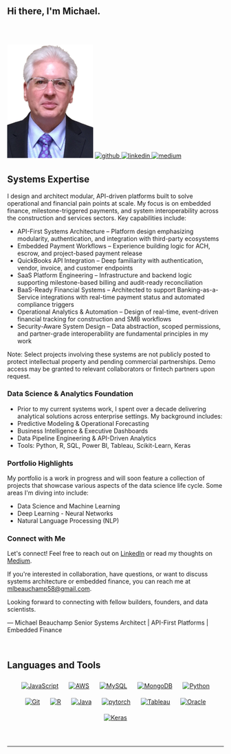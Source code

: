 ## Hi there, I'm Michael. ##

<p><br></br></p>
<img src = "images/mlbeau.png" width=200>


<a href="https://github.com/mlbeau" target="_blank">
<img src=https://img.shields.io/badge/github-%2324292e.svg?&style=for-the-badge&logo=github&logoColor=white alt=github style="margin-bottom: 5px;" />
</a>
<a href="https://linkedin.com/in/mlbeauchamp" target="_blank">
<img src=https://img.shields.io/badge/linkedin-%231E77B5.svg?&style=for-the-badge&logo=linkedin&logoColor=white alt=linkedin style="margin-bottom: 5px;" />
</a>
<a href="https://medium.com/@mlbeauchamp" target="_blank">
<img src=https://img.shields.io/badge/medium-%23292929.svg?&style=for-the-badge&logo=medium&logoColor=white alt=medium style="margin-bottom: 5px;" />
</a>  
  

## Systems Expertise

I design and architect modular, API-driven platforms built to solve operational and financial pain points at scale. My focus is on embedded finance, milestone-triggered payments, and system interoperability across the construction and services sectors.
Key capabilities include:
* API-First Systems Architecture – Platform design emphasizing modularity, authentication, and integration with third-party ecosystems
* Embedded Payment Workflows – Experience building logic for ACH, escrow, and project-based payment release
* QuickBooks API Integration – Deep familiarity with authentication, vendor, invoice, and customer endpoints
* SaaS Platform Engineering – Infrastructure and backend logic supporting milestone-based billing and audit-ready reconciliation
* BaaS-Ready Financial Systems – Architected to support Banking-as-a-Service integrations with real-time payment status and automated compliance triggers
* Operational Analytics & Automation – Design of real-time, event-driven financial tracking for construction and SMB workflows
* Security-Aware System Design – Data abstraction, scoped permissions, and partner-grade interoperability are fundamental principles in my work

Note: Select projects involving these systems are not publicly posted to protect intellectual property and pending commercial partnerships. Demo access may be granted to relevant collaborators or fintech partners upon request.

### Data Science & Analytics Foundation
* Prior to my current systems work, I spent over a decade delivering analytical solutions across enterprise settings. My background includes:
* Predictive Modeling & Operational Forecasting
* Business Intelligence & Executive Dashboards
* Data Pipeline Engineering & API-Driven Analytics
* Tools: Python, R, SQL, Power BI, Tableau, Scikit-Learn, Keras

### Portfolio Highlights

My portfolio is a work in progress and will soon feature a collection of projects that showcase various aspects of the data science life cycle. Some areas I'm diving into include:

- Data Science and Machine Learning
- Deep Learning - Neural Networks
- Natural Language Processing (NLP)

### Connect with Me

Let's connect! Feel free to reach out on [LinkedIn](https://www.linkedin.com/in/mlbeauchamp/) or read my thoughts on [Medium](https://medium.com/@mlbeauchamp).

If you're interested in collaboration, have questions, or want to discuss systems architecture or embedded finance, you can reach me at mlbeauchamp58@gmail.com.

Looking forward to connecting with fellow builders, founders, and data scientists.

— Michael Beauchamp
Senior Systems Architect | API-First Platforms | Embedded Finance
  

<br/>  

<!--
## Rapidfire  
<table><tr><td valign="top" width="75%">

-   🔭 Working on Recommender Systems
  

-   🌱 Learning Django eCommerce
  

-   ❓ Ask me about anything related to data science
  

-   ⚡ Fun fact: love scuba diving but never been


</td><td valign="top" width="50%">

<div align="center">
<img src="https://rishavanand.github.io/static/images/greetings.gif" align="center" style="width: 100%" />
</div>  

</td></tr></table>  

<br/>  

-->

## Languages and Tools  
<div align="center">  
<a href="https://www.javascript.com/" target="_blank"><img style="margin: 10px" src="https://profilinator.rishav.dev/skills-assets/javascript-original.svg" alt="JavaScript" height="25" /></a>  
<a href="https://aws.amazon.com/" target="_blank"><img style="margin: 10px" src="https://profilinator.rishav.dev/skills-assets/amazonwebservices-original-wordmark.svg" alt="AWS" height="25" /></a>  
<a href="https://www.mysql.com/" target="_blank"><img style="margin: 10px" src="https://profilinator.rishav.dev/skills-assets/mysql-original-wordmark.svg" alt="MySQL" height="25" /></a>  
<a href="https://www.mongodb.com/" target="_blank"><img style="margin: 10px" src="https://profilinator.rishav.dev/skills-assets/mongodb-original-wordmark.svg" alt="MongoDB" height="25" /></a>  
<a href="https://www.python.org/" target="_blank"><img style="margin: 10px" src="https://profilinator.rishav.dev/skills-assets/python-original.svg" alt="Python" height="25" /></a>  
<a href="https://github.com/" target="_blank"><img style="margin: 10px" src="https://profilinator.rishav.dev/skills-assets/git-scm-icon.svg" alt="Git" height="25" /></a>  
<a href="https://www.r-project.org/" target="_blank"><img style="margin: 10px" src="https://profilinator.rishav.dev/skills-assets/r.svg" alt="R" height="25" /></a>  
<a href="https://www.java.com/" target="_blank"><img style="margin: 10px" src="https://profilinator.rishav.dev/skills-assets/java-original-wordmark.svg" alt="Java" height="25" /></a>  
<a href="https://pytorch.org/" target="_blank"><img style="margin: 10px" src="https://profilinator.rishav.dev/skills-assets/pytorch-icon.svg" alt="pytorch" height="25" /></a>  
<a href="https://www.tableau.com/" target="_blank"><img style="margin: 10px" src="https://profilinator.rishav.dev/skills-assets/tableau.svg" alt="Tableau" height="25" /></a> 
<a href="https://www.oracle.com/in/index.html" target="_blank"><img style="margin: 10px" src="https://profilinator.rishav.dev/skills-assets/oracle-original.svg" alt="Oracle" height="25" /></a>  
<a href="https://keras.io/" target="_blank"><img style="margin: 10px" src="https://profilinator.rishav.dev/skills-assets/keras.png" alt="Keras" height="25" /></a>  
</div>  

<br/>  

<!--
## Github Stats  
<table><tr><td valign="top" width="50%">

<img src="https://github-readme-stats.vercel.app/api?username=mlbeau&show_icons=true&count_private=true&hide_border=true" align="left" style="width: 100%" />

</td><td valign="top" width="50%">

<img src="https://github-readme-stats.vercel.app/api/top-langs/?username=mlbeau&hide_border=true&layout=compact" align="left" style="width: 100%" />

</td></tr></table>  

<br/>  

  

<br/>  

![Profile views counter](https://komarev.com/ghpvc/?username=mlbeau&&style=flat-square)  
  

<br/>  
-->

<br />

----
<!--
<div align="center">Generated using <a href="https://profilinator.rishav.dev/" target="_blank">Github Profilinator</a></div>
-->


